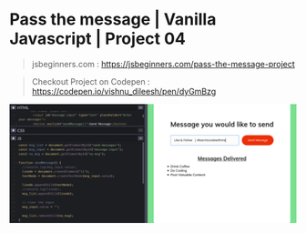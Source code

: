 # Pass the message | Vanilla Javascript | Project 04

> jsbeginners.com :
> https://jsbeginners.com/pass-the-message-project

> Checkout Project on Codepen : https://codepen.io/vishnu_dileesh/pen/dyGmBzg

![Pass The Message | Vanilla Javascript project |](screenshot-codepen-js-project.png)
